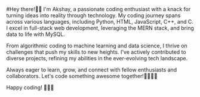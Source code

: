 #Hey there!👋👋
I'm Akshay, a passionate coding enthusiast with a knack for turning ideas into reality through technology. My coding journey spans across various languages, including Python, HTML, JavaScript, C++, and C. 
I excel in full-stack web development, leveraging the MERN stack, and bring data to life with MySQL.

From algorithmic coding to machine learning and data science, I thrive on challenges that push my skills to new heights. 
I've actively contributed to diverse projects, refining my abilities in the ever-evolving tech landscape.

Always eager to learn, grow, and connect with fellow enthusiasts and collaborators. Let's code something awesome together!🧑‍💻🧑‍💻

Happy coding! 🚀👨‍💻
